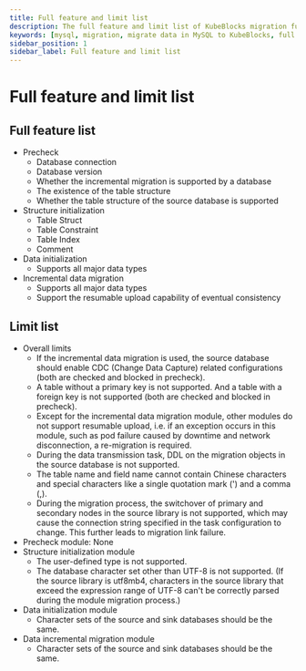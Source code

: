 ```yaml
---
title: Full feature and limit list
description: The full feature and limit list of KubeBlocks migration function for MySQL
keywords: [mysql, migration, migrate data in MySQL to KubeBlocks, full feature, limit]
sidebar_position: 1
sidebar_label: Full feature and limit list
---
```


# Full feature and limit list

## Full feature list

* Precheck
  * Database connection
  * Database version
  * Whether the incremental migration is supported by a database
  * The existence of the table structure
  * Whether the table structure of the source database is supported
* Structure initialization
  * Table Struct
  * Table Constraint
  * Table Index
  * Comment
* Data initialization
  * Supports all major data types
* Incremental data migration
  * Supports all major data types
  * Support the resumable upload capability of eventual consistency

## Limit list

* Overall limits
  * If the incremental data migration is used, the source database should enable CDC (Change Data Capture) related configurations (both are checked and blocked in precheck).
  * A table without a primary key is not supported. And a table with a foreign key is not supported (both are checked and blocked in precheck).
  * Except for the incremental data migration module, other modules do not support resumable upload, i.e. if an exception occurs in this module, such as pod failure caused by downtime and network disconnection, a re-migration is required.
  * During the data transmission task, DDL on the migration objects in the source database is not supported.
  * The table name and field name cannot contain Chinese characters and special characters like a single quotation mark (') and a comma (,).
  * During the migration process, the switchover of primary and secondary nodes in the source library is not supported, which may cause the connection string specified in the task configuration to change. This further leads to migration link failure.
* Precheck module: None
* Structure initialization module
  * The user-defined type is not supported.
  * The database character set other than UTF-8 is not supported. (If the source library is utf8mb4, characters in the source library that exceed the expression range of UTF-8 can't be correctly parsed during the module migration process.)
* Data initialization module
  * Character sets of the source and sink databases should be the same.
* Data incremental migration module
  * Character sets of the source and sink databases should be the same.
